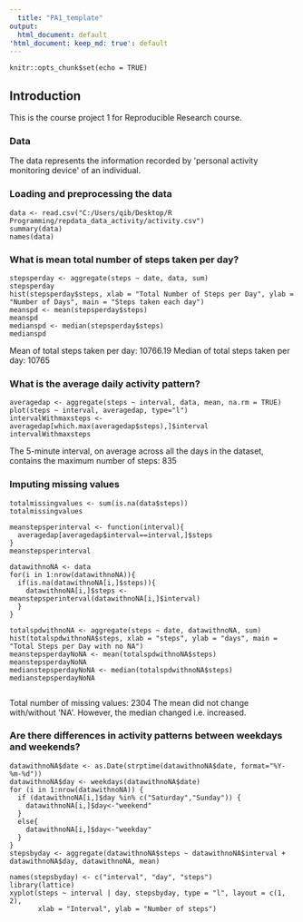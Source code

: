 ```yaml
---
  title: "PA1_template"
output:
  html_document: default
'html_document: keep_md: true': default
---
```

  
  ```{r setup, include=FALSE}
knitr::opts_chunk$set(echo = TRUE)
```

## Introduction

This is the course project 1 for Reproducible Research course.

### Data

The data represents the information recorded by 'personal activity monitoring device' of an individual.

### Loading and preprocessing the data
```{r}
data <- read.csv("C:/Users/qib/Desktop/R Programming/repdata_data_activity/activity.csv")
summary(data)
names(data)
```

### What is mean total number of steps taken per day?
```{r}
stepsperday <- aggregate(steps ~ date, data, sum)
stepsperday
hist(stepsperday$steps, xlab = "Total Number of Steps per Day", ylab = "Number of Days", main = "Steps taken each day")
meanspd <- mean(stepsperday$steps)
meanspd
medianspd <- median(stepsperday$steps)
medianspd
```
Mean of total steps taken per day: 10766.19
Median of total steps taken per day: 10765

### What is the average daily activity pattern?
```{r}
averagedap <- aggregate(steps ~ interval, data, mean, na.rm = TRUE)
plot(steps ~ interval, averagedap, type="l")
intervalWithmaxsteps <- averagedap[which.max(averagedap$steps),]$interval
intervalWithmaxsteps
```
The 5-minute interval, on average across all the days in the dataset, contains the maximum number of steps: 835
### Imputing missing values
```{r}
totalmissingvalues <- sum(is.na(data$steps))
totalmissingvalues

meanstepsperinterval <- function(interval){
  averagedap[averagedap$interval==interval,]$steps
}
meanstepsperinterval

datawithnoNA <- data
for(i in 1:nrow(datawithnoNA)){
  if(is.na(datawithnoNA[i,]$steps)){
    datawithnoNA[i,]$steps <- meanstepsperinterval(datawithnoNA[i,]$interval)
  }
}

totalspdwithnoNA <- aggregate(steps ~ date, datawithnoNA, sum)
hist(totalspdwithnoNA$steps, xlab = "steps", ylab = "days", main = "Total Steps per Day with no NA")
meanstepsperdayNoNA <- mean(totalspdwithnoNA$steps)
meanstepsperdayNoNA
medianstepsperdayNoNA <- median(totalspdwithnoNA$steps)
medianstepsperdayNoNA


```
Total number of missing values: 2304
The mean did not change with/without 'NA'. However, the median changed i.e. increased.


### Are there differences in activity patterns between weekdays and weekends?
```{r}
datawithnoNA$date <- as.Date(strptime(datawithnoNA$date, format="%Y-%m-%d"))
datawithnoNA$day <- weekdays(datawithnoNA$date)
for (i in 1:nrow(datawithnoNA)) {
  if (datawithnoNA[i,]$day %in% c("Saturday","Sunday")) {
    datawithnoNA[i,]$day<-"weekend"
  }
  else{
    datawithnoNA[i,]$day<-"weekday"
  }
}
stepsbyday <- aggregate(datawithnoNA$steps ~ datawithnoNA$interval + datawithnoNA$day, datawithnoNA, mean)

names(stepsbyday) <- c("interval", "day", "steps")
library(lattice)
xyplot(steps ~ interval | day, stepsbyday, type = "l", layout = c(1, 2), 
       xlab = "Interval", ylab = "Number of steps")
```